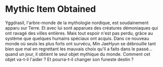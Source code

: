 # Mythic Item Obtained
Yggdrasil, l'arbre-monde de la mythologie nordique, est soudainement apparu sur Terre. Et avec lui sont apparues des créatures démoniaques qui ont ravagé des villes entières. Mais tout espoir n'est pas perdu, grâce au système que quelques humains spéciaux ont acquis. Dans ce nouveau monde où seuls les plus forts ont survécu, Min JaeHyun se débrouille tant bien que mal en regrettant les mauvais choix qu'il a faits dans le passé... quand un jour, il obtient le seul objet mythique du monde. Comment cet objet va-t-il l'aider ? Et pourra-t-il changer son funeste destin ?